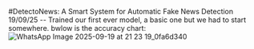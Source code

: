 #DetectoNews: A Smart System for Automatic Fake News Detection 
19/09/25 -- Trained our first ever model, a basic one but we had to start somewhere. bwlow is the accuracy chart:
![WhatsApp Image 2025-09-19 at 21 23 19_0fa6d340](https://github.com/user-attachments/assets/40716a04-9370-43e6-b259-8690c8f624d1)


